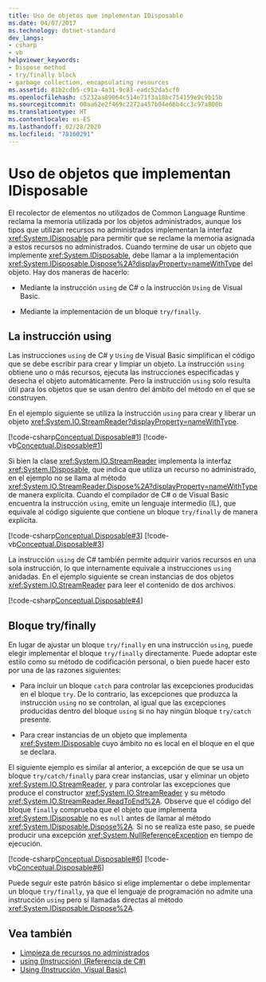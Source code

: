```yaml
---
title: Uso de objetos que implementan IDisposable
ms.date: 04/07/2017
ms.technology: dotnet-standard
dev_langs:
- csharp
- vb
helpviewer_keywords:
- Dispose method
- try/finally block
- garbage collection, encapsulating resources
ms.assetid: 81b2cdb5-c91a-4a31-9c83-eadc52da5cf0
ms.openlocfilehash: c5232aa89064c514e71f3a18bc754159e9c9b15b
ms.sourcegitcommit: 00aa62e2f469c2272a457b04e66b4cc3c97a800b
ms.translationtype: HT
ms.contentlocale: es-ES
ms.lasthandoff: 02/28/2020
ms.locfileid: "78160291"
---
```

# <a name="using-objects-that-implement-idisposable"></a>Uso de objetos que implementan IDisposable

El recolector de elementos no utilizados de Common Language Runtime reclama la memoria utilizada por los objetos administrados, aunque los tipos que utilizan recursos no administrados implementan la interfaz <xref:System.IDisposable> para permitir que se reclame la memoria asignada a estos recursos no administrados. Cuando termine de usar un objeto que implemente <xref:System.IDisposable>, debe llamar a la implementación <xref:System.IDisposable.Dispose%2A?displayProperty=nameWithType> del objeto. Hay dos maneras de hacerlo:  
  
- Mediante la instrucción `using` de C# o la instrucción `Using` de Visual Basic.  
  
- Mediante la implementación de un bloque `try/finally`.  

## <a name="the-using-statement"></a>La instrucción using

Las instrucciones `using` de C# y `Using` de Visual Basic simplifican el código que se debe escribir para crear y limpiar un objeto. La instrucción `using` obtiene uno o más recursos, ejecuta las instrucciones especificadas y desecha el objeto automáticamente. Pero la instrucción `using` solo resulta útil para los objetos que se usan dentro del ámbito del método en el que se construyen.  
  
En el ejemplo siguiente se utiliza la instrucción `using` para crear y liberar un objeto <xref:System.IO.StreamReader?displayProperty=nameWithType>.  
  
[!code-csharp[Conceptual.Disposable#1](../../../samples/snippets/csharp/VS_Snippets_CLR/conceptual.disposable/cs/using1.cs#1)]
[!code-vb[Conceptual.Disposable#1](../../../samples/snippets/visualbasic/VS_Snippets_CLR/conceptual.disposable/vb/using1.vb#1)]  
  
Si bien la clase <xref:System.IO.StreamReader> implementa la interfaz <xref:System.IDisposable>, que indica que utiliza un recurso no administrado, en el ejemplo no se llama al método <xref:System.IO.StreamReader.Dispose%2A?displayProperty=nameWithType> de manera explícita. Cuando el compilador de C# o de Visual Basic encuentra la instrucción `using`, emite un lenguaje intermedio (IL), que equivale al código siguiente que contiene un bloque `try/finally` de manera explícita.  
  
[!code-csharp[Conceptual.Disposable#3](../../../samples/snippets/csharp/VS_Snippets_CLR/conceptual.disposable/cs/using3.cs#3)]
[!code-vb[Conceptual.Disposable#3](../../../samples/snippets/visualbasic/VS_Snippets_CLR/conceptual.disposable/vb/using3.vb#3)]  
  
La instrucción `using` de C# también permite adquirir varios recursos en una sola instrucción, lo que internamente equivale a instrucciones `using` anidadas. En el ejemplo siguiente se crean instancias de dos objetos <xref:System.IO.StreamReader> para leer el contenido de dos archivos.  
  
[!code-csharp[Conceptual.Disposable#4](../../../samples/snippets/csharp/VS_Snippets_CLR/conceptual.disposable/cs/using4.cs#4)]

## <a name="tryfinally-block"></a>Bloque try/finally

En lugar de ajustar un bloque `try/finally` en una instrucción `using`, puede elegir implementar el bloque `try/finally` directamente. Puede adoptar este estilo como su método de codificación personal, o bien puede hacer esto por una de las razones siguientes:  
  
- Para incluir un bloque `catch` para controlar las excepciones producidas en el bloque `try`. De lo contrario, las excepciones que produzca la instrucción `using` no se controlan, al igual que las excepciones producidas dentro del bloque `using` si no hay ningún bloque `try/catch` presente.  
  
- Para crear instancias de un objeto que implementa <xref:System.IDisposable> cuyo ámbito no es local en el bloque en el que se declara.  
  
El siguiente ejemplo es similar al anterior, a excepción de que se usa un bloque `try/catch/finally` para crear instancias, usar y eliminar un objeto <xref:System.IO.StreamReader>, y para controlar las excepciones que produce el constructor <xref:System.IO.StreamReader> y su método <xref:System.IO.StreamReader.ReadToEnd%2A>. Observe que el código del bloque `finally` comprueba que el objeto que implementa <xref:System.IDisposable> no es `null` antes de llamar al método <xref:System.IDisposable.Dispose%2A>. Si no se realiza este paso, se puede producir una excepción <xref:System.NullReferenceException> en tiempo de ejecución.  
  
[!code-csharp[Conceptual.Disposable#6](../../../samples/snippets/csharp/VS_Snippets_CLR/conceptual.disposable/cs/using5.cs#6)]
[!code-vb[Conceptual.Disposable#6](../../../samples/snippets/visualbasic/VS_Snippets_CLR/conceptual.disposable/vb/using5.vb#6)]  
  
Puede seguir este patrón básico si elige implementar o debe implementar un bloque `try/finally`, ya que el lenguaje de programación no admite una instrucción `using` pero sí llamadas directas al método <xref:System.IDisposable.Dispose%2A>.
  
## <a name="see-also"></a>Vea también

- [Limpieza de recursos no administrados](../../../docs/standard/garbage-collection/unmanaged.md)
- [using (Instrucción) (Referencia de C#)](../../csharp/language-reference/keywords/using-statement.md)
- [Using (Instrucción, Visual Basic)](../../visual-basic/language-reference/statements/using-statement.md)
